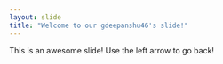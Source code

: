```yaml
---
layout: slide
title: "Welcome to our gdeepanshu46's slide!"
---
```

This is an awesome slide!
Use the left arrow to go back!
